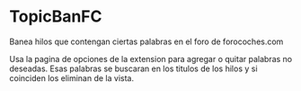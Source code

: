 # TopicBanFC
Banea hilos que contengan ciertas palabras en el foro de forocoches.com

Usa la pagina de opciones de la extension para agregar o quitar palabras no deseadas. Esas palabras se buscaran en los titulos de los hilos y si coinciden los eliminan de la vista.
